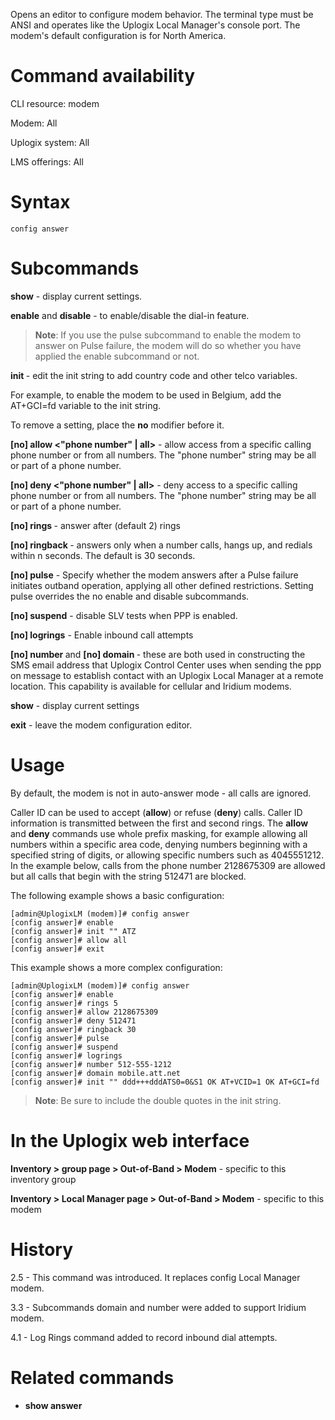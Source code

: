 <!-- 5.4 -->

Opens an editor to configure modem behavior. The terminal type must be ANSI and operates like the Uplogix Local Manager's console port. The modem's default configuration is for North America.

# Command availability

CLI resource: modem

Modem: All

Uplogix system: All

LMS offerings: All

# Syntax 

```
config answer
```

# Subcommands 

**show** - display current settings.

**enable** and **disable** - to enable/disable the dial-in feature.

> **Note**: If you use the pulse subcommand to enable the modem to answer on Pulse failure, the modem will do so whether you have applied the enable subcommand or not.

**init <modem init string>** - edit the init string to add country code and other telco variables. 

For example, to enable the modem to be used in Belgium, add the AT+GCI=fd variable to the init string.

To remove a setting, place the **no** modifier before it.

**[no] allow <"phone number" | all>** - allow access from a specific calling phone number or from all numbers. The "phone number" string may be all or part of a phone number.

**[no] deny <"phone number" | all>** - deny access to a specific calling phone number or from all numbers. The "phone number" string may be all or part of a phone number.

**[no] rings <n>** -  answer after (default 2) rings

**[no] ringback <n>** - answers only when a number calls, hangs up, and redials within n seconds. The default is 30 seconds.

**[no] pulse** - Specify whether the modem answers after a Pulse failure initiates outband operation, applying all other defined restrictions. Setting pulse overrides the no enable and disable subcommands.

**[no] suspend** - disable SLV tests when PPP is enabled.

**[no] logrings** - Enable inbound call attempts

**[no] number <Local Manager phone number>** and **[no] domain <SMS domain name>** - these are both used in constructing the SMS email address that Uplogix Control Center uses when sending the ppp on message to establish contact with an Uplogix Local Manager at a remote location. This capability is available for cellular and Iridium modems.

**show** - display current settings

**exit** - leave the modem configuration editor.

# Usage 

By default, the modem is not in auto-answer mode - all calls are ignored.

Caller ID can be used to accept (**allow**) or refuse (**deny**) calls. Caller ID information is transmitted between the first and second rings. The **allow** and **deny** commands use whole prefix masking, for example allowing all numbers within a specific area code, denying numbers beginning with a specified string of digits, or allowing specific numbers such as 4045551212. In the example below, calls from the phone number 2128675309 are allowed but all calls that begin with the string 512471 are blocked. 

The following example shows a basic configuration:

```
[admin@UplogixLM (modem)]# config answer
[config answer]# enable
[config answer]# init "" ATZ
[config answer]# allow all
[config answer]# exit
```
This example shows a more complex configuration:

```
[admin@UplogixLM (modem)]# config answer
[config answer]# enable
[config answer]# rings 5
[config answer]# allow 2128675309
[config answer]# deny 512471
[config answer]# ringback 30
[config answer]# pulse
[config answer]# suspend
[config answer]# logrings
[config answer]# number 512-555-1212
[config answer]# domain mobile.att.net
[config answer]# init "" ddd+++dddATS0=0&S1 OK AT+VCID=1 OK AT+GCI=fd
```

> **Note**: Be sure to include the double quotes in the init string. 
 
# In the Uplogix web interface

**Inventory > group page > Out-of-Band > Modem** - specific to this inventory group

**Inventory > Local Manager page > Out-of-Band > Modem** - specific to this modem

# History 

2.5 - This command was introduced. It replaces config Local Manager modem.

3.3 - Subcommands domain and number were added to support Iridium modem.

4.1 - Log Rings command added to record inbound dial attempts.

# Related commands 
 
- **show answer**

